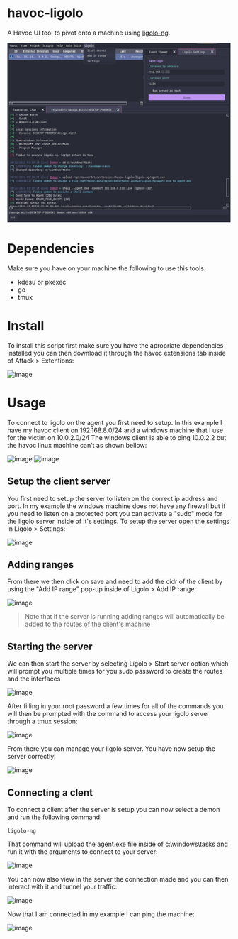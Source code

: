 # havoc-ligolo
A Havoc UI tool to pivot onto a machine using [ligolo-ng](https://github.com/Nicocha30/ligolo-ng).

![image](https://raw.githubusercontent.com/p4p1/havoc-ligolo/main/havoc-ligolo.png)

# Dependencies
Make sure you have on your machine the following to use this tools:
 - kdesu or pkexec
 - go
 - tmux

# Install
To install this script first make sure you have the apropriate dependencies installed
you can then download it through the havoc extensions tab inside of Attack > Extentions:

![image](https://github.com/p4p1/havoc-ligolo/assets/19672114/d3b5fdd2-9f02-40d4-a092-a1557c12efe4)

# Usage
To connect to ligolo on the agent you first need to setup. In this example I have
my havoc client on 192.168.8.0/24 and a windows machine that I use for the victim on
10.0.2.0/24 The windows client is able to ping 10.0.2.2 but the havoc linux machine
can't as shown bellow:

![image](https://github.com/p4p1/havoc-ligolo/assets/19672114/1ca8393e-2529-4d3b-9d21-914da95c77f8)
![image](https://github.com/p4p1/havoc-ligolo/assets/19672114/fa7992e2-a521-4e84-a196-ff1da070825b)

## Setup the client server

You first need to setup the server to listen on the correct ip address and port.
In my example the windows machine does not have any firewall but if you need to listen
on a protected port you can activate a "sudo" mode for the ligolo server inside of it's
settings. To setup the server open the settings in Ligolo > Settings:

![image](https://github.com/p4p1/havoc-ligolo/assets/19672114/bcda118e-3bd3-46ca-85f0-49050a586bff)

## Adding ranges

From there we then click on save and need to add the cidr of the client by using
the "Add IP range" pop-up inside of Ligolo > Add IP range:

![image](https://github.com/p4p1/havoc-ligolo/assets/19672114/eefe1325-b89d-4f63-a7ac-13696e9f7060)

> Note that if the server is running adding ranges will automatically be added to
> the routes of the client's machine

## Starting the server

We can then start the server by selecting Ligolo > Start server option which will
prompt you multiple times for you sudo password to create the routes and the interfaces

![image](https://github.com/p4p1/havoc-ligolo/assets/19672114/3a5f8d97-5d1c-446e-ba12-a2d019bec9aa)

After filling in your root password a few times for all of the commands you will then be
prompted with the command to access your ligolo server through a tmux session:

![image](https://github.com/p4p1/havoc-ligolo/assets/19672114/9cdc566a-a799-4c74-81bc-b84132c46232)

From there you can manage your ligolo server. You have now setup the server correctly!

![image](https://github.com/p4p1/havoc-ligolo/assets/19672114/bccfbfb4-4f77-40dd-b904-1b728843153d)

## Connecting a clent

To connect a client after the server is setup you can now select a demon and run the following command:
```
ligolo-ng
```
That command will upload the agent.exe file inside of c:\windows\tasks and run it with the arguments
to connect to your server:

![image](https://github.com/p4p1/havoc-ligolo/assets/19672114/74475282-d364-4751-929a-9060b0f5677c)

You can now also view in the server the connection made and you can then interact with
it and tunnel your traffic:

![image](https://github.com/p4p1/havoc-ligolo/assets/19672114/928f47e6-057c-4d3f-9076-77ed8a211c7d)

Now that I am connected in my example I can ping the machine:

![image](https://github.com/p4p1/havoc-ligolo/assets/19672114/bcd40a9f-b354-4eae-87f2-945e6ece4f98)


